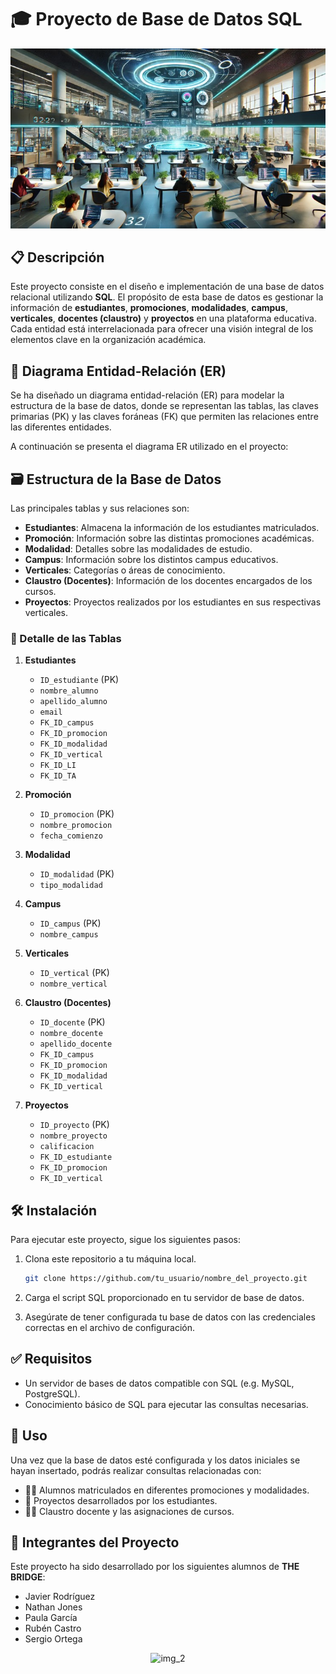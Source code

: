 # 🎓 Proyecto de Base de Datos SQL

<p align="center">
  <img src="../Imagenes/Picture1.jpg" alt="img_1"/>
</p>


## 📋 Descripción

Este proyecto consiste en el diseño e implementación de una base de datos relacional utilizando **SQL**. El propósito de esta base de datos es gestionar la información de **estudiantes**, **promociones**, **modalidades**, **campus**, **verticales**, **docentes (claustro)** y **proyectos** en una plataforma educativa. Cada entidad está interrelacionada para ofrecer una visión integral de los elementos clave en la organización académica.

## 📐 Diagrama Entidad-Relación (ER)

Se ha diseñado un diagrama entidad-relación (ER) para modelar la estructura de la base de datos, donde se representan las tablas, las claves primarias (PK) y las claves foráneas (FK) que permiten las relaciones entre las diferentes entidades.

A continuación se presenta el diagrama ER utilizado en el proyecto:

## 🗃️ Estructura de la Base de Datos

Las principales tablas y sus relaciones son:

- **Estudiantes**: Almacena la información de los estudiantes matriculados.
- **Promoción**: Información sobre las distintas promociones académicas.
- **Modalidad**: Detalles sobre las modalidades de estudio.
- **Campus**: Información sobre los distintos campus educativos.
- **Verticales**: Categorías o áreas de conocimiento.
- **Claustro (Docentes)**: Información de los docentes encargados de los cursos.
- **Proyectos**: Proyectos realizados por los estudiantes en sus respectivas verticales.

### 📑 Detalle de las Tablas

1. **Estudiantes**  
   - `ID_estudiante` (PK)
   - `nombre_alumno`
   - `apellido_alumno`
   - `email`
   - `FK_ID_campus`
   - `FK_ID_promocion`
   - `FK_ID_modalidad`
   - `FK_ID_vertical`
   - `FK_ID_LI`
   - `FK_ID_TA`

2. **Promoción**
   - `ID_promocion` (PK)
   - `nombre_promocion`
   - `fecha_comienzo`

3. **Modalidad**
   - `ID_modalidad` (PK)
   - `tipo_modalidad`

4. **Campus**
   - `ID_campus` (PK)
   - `nombre_campus`

5. **Verticales**
   - `ID_vertical` (PK)
   - `nombre_vertical`

6. **Claustro (Docentes)**
   - `ID_docente` (PK)
   - `nombre_docente`
   - `apellido_docente`
   - `FK_ID_campus`
   - `FK_ID_promocion`
   - `FK_ID_modalidad`
   - `FK_ID_vertical`

7. **Proyectos**
   - `ID_proyecto` (PK)
   - `nombre_proyecto`
   - `calificacion`
   - `FK_ID_estudiante`
   - `FK_ID_promocion`
   - `FK_ID_vertical`

## 🛠️ Instalación

Para ejecutar este proyecto, sigue los siguientes pasos:

1. Clona este repositorio a tu máquina local.
   ```bash
   git clone https://github.com/tu_usuario/nombre_del_proyecto.git
2. Carga el script SQL proporcionado en tu servidor de base de datos.

3. Asegúrate de tener configurada tu base de datos con las credenciales correctas en el archivo de configuración.

## ✅ Requisitos
- Un servidor de bases de datos compatible con SQL (e.g. MySQL, PostgreSQL).
- Conocimiento básico de SQL para ejecutar las consultas necesarias.

## 🚀 Uso
Una vez que la base de datos esté configurada y los datos iniciales se hayan insertado, podrás realizar consultas relacionadas con:

- 👨‍🎓 Alumnos matriculados en diferentes promociones y modalidades.
- 📝 Proyectos desarrollados por los estudiantes.
- 👩‍🏫 Claustro docente y las asignaciones de cursos.

## 👥 Integrantes del Proyecto
Este proyecto ha sido desarrollado por los siguientes alumnos de **THE BRIDGE**:

- Javier Rodríguez
- Nathan Jones
- Paula García
- Rubén Castro
- Sergio Ortega

<p align="center">
  <img src="../Imagenes/Picture2.png" alt="img_2"/>
</p>
